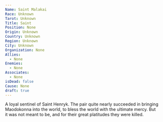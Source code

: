 ```yaml
---
Name: Saint Malakai
Race: Unknown
Tarot: Unknown
Title: Saint
Position: None
Origin: Unknown
Country: Unknown
Region: Unknown
City: Unknown
Organization: None
Allies:
  - None
Enemies:
  - None
Associates:
  - None
isDead: false
Cause: None
draft: true
---
```

A loyal sentinel of Saint Henryk. The pair quite nearly succeeded in bringing Maodokonna into the world, to bless the world with the ultimate mercy. But it was not meant to be, and for their great platitudes they were killed.